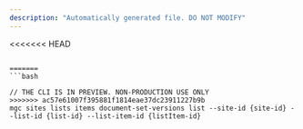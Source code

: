 ```yaml
---
description: "Automatically generated file. DO NOT MODIFY"
---
```


<<<<<<< HEAD
```cli

=======
```bash

// THE CLI IS IN PREVIEW. NON-PRODUCTION USE ONLY
>>>>>>> ac57e61007f395881f1814eae37dc23911227b9b
mgc sites lists items document-set-versions list --site-id {site-id} --list-id {list-id} --list-item-id {listItem-id}

```